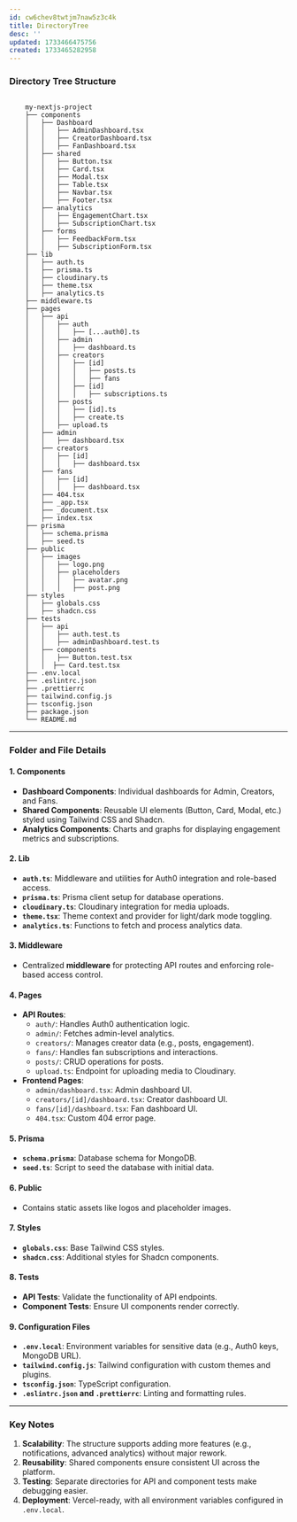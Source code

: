 ```yaml
---
id: cw6chev8twtjm7naw5z3c4k
title: DirectoryTree
desc: ''
updated: 1733466475756
created: 1733465282958
---
```


### **Directory Tree Structure**

```
    
    my-nextjs-project
    ├── components
    │   ├── Dashboard
    │   │   ├── AdminDashboard.tsx
    │   │   ├── CreatorDashboard.tsx
    │   │   ├── FanDashboard.tsx
    │   ├── shared
    │   │   ├── Button.tsx
    │   │   ├── Card.tsx
    │   │   ├── Modal.tsx
    │   │   ├── Table.tsx
    │   │   ├── Navbar.tsx
    │   │   ├── Footer.tsx
    │   ├── analytics
    │   │   ├── EngagementChart.tsx
    │   │   ├── SubscriptionChart.tsx
    │   ├── forms
    │   │   ├── FeedbackForm.tsx
    │   │   ├── SubscriptionForm.tsx
    ├── lib
    │   ├── auth.ts
    │   ├── prisma.ts
    │   ├── cloudinary.ts
    │   ├── theme.tsx
    │   ├── analytics.ts
    ├── middleware.ts
    ├── pages
    │   ├── api
    │   │   ├── auth
    │   │   │   ├── [...auth0].ts
    │   │   ├── admin
    │   │   │   ├── dashboard.ts
    │   │   ├── creators
    │   │   │   ├── [id]
    │   │   │   │   ├── posts.ts
    │   │   │   │   ├── fans
    │   │   │   ├── [id]
    │   │   │   │   ├── subscriptions.ts
    │   │   ├── posts
    │   │   │   ├── [id].ts
    │   │   │   ├── create.ts
    │   │   ├── upload.ts
    │   ├── admin
    │   │   ├── dashboard.tsx
    │   ├── creators
    │   │   ├── [id]
    │   │   │   ├── dashboard.tsx
    │   ├── fans
    │   │   ├── [id]
    │   │   │   ├── dashboard.tsx
    │   ├── 404.tsx
    │   ├── _app.tsx
    │   ├── _document.tsx
    │   ├── index.tsx
    ├── prisma
    │   ├── schema.prisma
    │   ├── seed.ts
    ├── public
    │   ├── images
    │   │   ├── logo.png
    │   │   ├── placeholders
    │   │   │   ├── avatar.png
    │   │   │   ├── post.png
    ├── styles
    │   ├── globals.css
    │   ├── shadcn.css
    ├── tests
    │   ├── api
    │   │   ├── auth.test.ts
    │   │   ├── adminDashboard.test.ts
    │   ├── components
    │   │   ├── Button.test.tsx
    │   │  ├── Card.test.tsx
    ├── .env.local
    ├── .eslintrc.json
    ├── .prettierrc
    ├── tailwind.config.js
    ├── tsconfig.json
    ├── package.json
    └── README.md

```

* * *

### **Folder and File Details**

#### **1. Components**

- **Dashboard Components**: Individual dashboards for Admin, Creators, and Fans.
- **Shared Components**: Reusable UI elements (Button, Card, Modal, etc.) styled using Tailwind CSS and Shadcn.
- **Analytics Components**: Charts and graphs for displaying engagement metrics and subscriptions.

#### **2. Lib**

- **`auth.ts`**: Middleware and utilities for Auth0 integration and role-based access.
- **`prisma.ts`**: Prisma client setup for database operations.
- **`cloudinary.ts`**: Cloudinary integration for media uploads.
- **`theme.tsx`**: Theme context and provider for light/dark mode toggling.
- **`analytics.ts`**: Functions to fetch and process analytics data.

#### **3. Middleware**

- Centralized **middleware** for protecting API routes and enforcing role-based access control.

#### **4. Pages**

- **API Routes**:
    - `auth/`: Handles Auth0 authentication logic.
    - `admin/`: Fetches admin-level analytics.
    - `creators/`: Manages creator data (e.g., posts, engagement).
    - `fans/`: Handles fan subscriptions and interactions.
    - `posts/`: CRUD operations for posts.
    - `upload.ts`: Endpoint for uploading media to Cloudinary.
- **Frontend Pages**:
    - `admin/dashboard.tsx`: Admin dashboard UI.
    - `creators/[id]/dashboard.tsx`: Creator dashboard UI.
    - `fans/[id]/dashboard.tsx`: Fan dashboard UI.
    - `404.tsx`: Custom 404 error page.

#### **5. Prisma**

- **`schema.prisma`**: Database schema for MongoDB.
- **`seed.ts`**: Script to seed the database with initial data.

#### **6. Public**

- Contains static assets like logos and placeholder images.

#### **7. Styles**

- **`globals.css`**: Base Tailwind CSS styles.
- **`shadcn.css`**: Additional styles for Shadcn components.

#### **8. Tests**

- **API Tests**: Validate the functionality of API endpoints.
- **Component Tests**: Ensure UI components render correctly.

#### **9. Configuration Files**

- **`.env.local`**: Environment variables for sensitive data (e.g., Auth0 keys, MongoDB URL).
- **`tailwind.config.js`**: Tailwind configuration with custom themes and plugins.
- **`tsconfig.json`**: TypeScript configuration.
- **`.eslintrc.json` and `.prettierrc`**: Linting and formatting rules.

* * *

### **Key Notes**

1. **Scalability**: The structure supports adding more features (e.g., notifications, advanced analytics) without major rework.
2. **Reusability**: Shared components ensure consistent UI across the platform.
3. **Testing**: Separate directories for API and component tests make debugging easier.
4. **Deployment**: Vercel-ready, with all environment variables configured in `.env.local`.